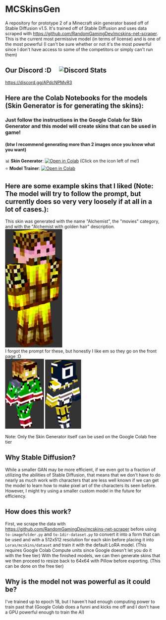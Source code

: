 # MCSkinsGen
A repository for prototype 2 of a Minecraft skin generator based off of Stable Diffusion v1.5. It's trained off of Stable Diffusion and uses data scraped with https://github.com/RandomGamingDev/mcskins-net-scraper. <br/>
This is the current most permissive model (in terms of license) and is one of the most powerful (I can't be sure whether or not it's the most powerful since I don't have access to some of the competitors or simply can't run them)

## Our Discord :D &nbsp;&nbsp;&nbsp; ![Discord Stats](https://img.shields.io/discord/1158518768067166338.svg?style=for-the-badge) <br/>
https://discord.gg/APdcNPMvR3

## Here are the Colab Notebooks for the models (Skin Generator is for generating the skins):
### Just follow the instructions in the Google Colab for Skin Generator and this model will create skins that can be used in game!
#### (btw I recommend generating more than 2 images once you know what you want)

 📊 **Skin Generator**:  [![Open in Colab](https://raw.githubusercontent.com/hollowstrawberry/kohya-colab/main/assets/colab-badge.svg)](https://colab.research.google.com/github/RandomGamingDev/MCSkinsGen/blob/main/MCSkinGen.ipynb) (Click on the icon left of me!) <br/>
 ⭐ **Model Trainer**: [![Open in Colab](https://raw.githubusercontent.com/hollowstrawberry/kohya-colab/main/assets/colab-badge.svg)](https://colab.research.google.com/github/RandomGamingDev/MCSkinsGen/blob/main/MCSkinGenTrainer.ipynb)

## Here are some example skins that I liked (Note: The model will try to follow the prompt, but currently does so very very loosely if at all in a lot of cases.): <br/>

This skin was generated with the name "Alchemist", the "movies" category, and with the "Alchemist with golden hair" description. <br/>
![alt text](https://github.com/RandomGamingDev/MCSkinsGen/blob/main/imgs/demoSkin3.png) <br/>
I forgot the prompt for these, but honestly I like em so they go on the front page :D <br/>
![alt text](https://github.com/RandomGamingDev/MCSkinsGen/blob/main/imgs/demoSkin1.png)
![alt text](https://github.com/RandomGamingDev/MCSkinsGen/blob/main/imgs/demoSkin2.png)

Note: Only the Skin Generator itself can be used on the Google Colab free tier

## Why Stable Diffusion?
While a smaller GAN may be more efficient, if we even got to a fraction of utilizing the abilities of Stable Diffusion, that means that we don't have to do nearly as much work with characters that are less well known if we can get the model to learn how to make pixel art of the characters its seen before.
However, I might try using a smaller custom model in the future for efficiency.

## How does this work?

First, we scrape the data with https://github.com/RandomGamingDev/mcskins-net-scraper before using `to-imagefolder.py` and `to-1dir-dataset.py` to convert it into a form that can be used and with a 512x512 resolution for each skin before placing it into `Loras/mcskins/dataset` and train it with the default LoRA model. (This requires Google Colab Compute units since Google doesn't let you do it with the free tier)
With the finished models, we can then generate skins that we then proceed to resize back to 64x64 with Pillow before exporting. (This can be done on the free tier)

## Why is the model not was powerful as it could be?

I've trained up to epoch 18, but I haven't had enough computing power to train past that (Google Colab does a funni and kicks me off and I don't have a GPU powerful enough to train the AI)
